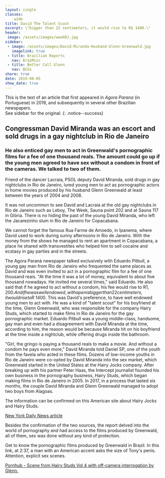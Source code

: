 ```yaml
---
layout: single
classes:
    wide
title: David The Talent Scout
excerpt: \"bigger than 22 centimeters, it would rise to R$ 1400.\"
header:
 image: /assets/images/weekRJ.jpg
sidebar:
 - image: /assets/images/David-Miranda-Husband-Glenn-Greenwald.jpg
   imagelink: true
 - title: Brazilian Reports
   nav: BrazMisc
 - title: Better Call Glenn
   nav: BCG1   
share: true
date: 2019-08-05
show_date: true
---
```


This is the text of an article that first appeared in _Agora Parana_ (in Portuguese) in 2019, and subsequently in several other Brazilian newspapers.  
See sidebar for the original.
{: .notice--success}

## Congressman David Miranda was an escort and sold drugs in a gay nightclub in Rio de Janeiro

### He also enticed gay men to act in Greenwald's pornographic films for a fee of one thousand reals. The amount could go up if the young men agreed to have sex without a condom in front of the cameras. We talked to two of them.



Friend of the dancer Lacraia, PSOL deputy David Miranda, sold drugs in gay nightclubs in Rio de Janeiro, lured young men to act as pornographic actors in home movies produced by his husband Glenn Greenwald at least between the years of 2004 and 2008.

It was not uncommon to see David and Lacraia at the old gay nightclubs in Rio de Janeiro such as Leboy, The Week, Sauna point 202 and at Sauna 117 in Glória. There is no hiding the past of the young David Miranda, who left the Jacarezinho slum in Rio de Janeiro for Copacabana.

We cannot forget the famous Rua Farme de Amoedo, in Ipanema, where David used to work during sunny afternoons in Rio de Janeiro. With the money from the shows he managed to rent an apartment in Copacabana, a place he shared with transvestites who helped him to sell cocaine and ecstasy in gay parties and in the streets.

The Agora Paraná newspaper talked exclusively with Eduardo Pitbull, a young gay man from Rio de Janeiro who frequented the same places as David and was even invited to act in a pornographic film for a fee of one thousand reais. "At the time it was a lot of money, equivalent to about five thousand nowadays. He invited me several times," said Eduardo. He also said that if he agreed to act without a condom, his fee would rise to R$1,200. And if he was well endowed, with a penis bigger than 22 centimeters, it would rise to R$ 1400. This was David's preference, to have well endowed young men to act with. He was a kind of "talent scout" for his boyfriend at the time, Glenn Greenwald, who was responsible for the company Hairy Studs, which started to make films in Rio de Janeiro for the gay pornographic market. Eduardo Pitbull was a young middle-class, handsome, gay man and even had a disagreement with David Miranda at the time, according to him, the reason would be because Miranda hit on his boyfriend at the time inside a nightclub, while offering drugs inside the bathroom.

"Girl, the gringo is paying a thousand reals to make a movie. And without a condom he pays even more," David Miranda told Daniel SP, one of the youth from the favela who acted in these films. Dozens of low-income youths in Rio de Janeiro were co-opted by David Miranda into the sex market, which Greenwald started in the United States at the Hairy Jocks company. After breaking up with his partner Peter Haas, the Intercept journalist founded his own business in the pornography business, Hairy Studs, which began making films in Rio de Janeiro in 2005.  In 2017, in a process that lasted six months, the couple David Miranda and Glenn Greenwald managed to adopt two boys from Alagoas. 

The information can be confirmed on this American site about Hairy Jocks and Hairy Studs.

[New York Daily News article](https://www.nydailynews.com/news/national/greenwald-reporter-broke-nsa-story-lawyer-sued-porn-biz-article-1.1383448)

Besides the confirmation of the two sources, the report delved into the world of pornography and had access to the films produced by Greenwald, all of them, sex was done without any kind of protection.

Get to know the pornographic films produced by Greenwald in Brazil. In this link, at 2:37, a man with an American accent asks the size of Tony's penis. Attention, explicit sex scenes.

[Pornhub - Scene from Hairy Studs Vol 4 with off-camera interrogation by Glenn.](https://pt.pornhub.com/view_video.php?viewkey=ph58b83e8141177)
